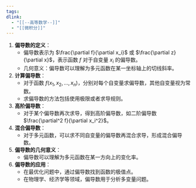 ```yaml
---
tags:
dlink:
  - "[[--高等数学--]]"
  - "[[微积分]]"
---
```

1. **偏导数的定义**：
    - 偏导数表示为 $\frac{\partial f}{\partial x_i}$ 或 $\frac{\partial z}{\partial x}$，表示函数 $f$ 对于自变量 $x_i$ 的偏导数。
    - 几何意义：偏导数可以理解为多元函数在某一坐标轴上的切线斜率。
2. **计算偏导数**：
    - 对于函数 $f(x_1, x_2, ..., x_n)$，分别对每个自变量求偏导数，其他自变量视为常数。
    - 求偏导数的方法包括使用极限或者求导规则。
3. **高阶偏导数**：
    - 对于某个偏导数再次求导，得到高阶偏导数，如二阶偏导数 $\frac{\partial^2 f}{\partial x_i^2}$。
4. **混合偏导数**：
    - 对于多元函数，可以求不同自变量的偏导数再混合求导，形成混合偏导数。
5. **偏导数的几何意义**：
    - 偏导数可以理解为多元函数在某一方向上的变化率。
6. **偏导数的应用**：
    - 在最优化问题中，通过偏导数找到函数的极值点。
    - 在物理学、经济学等领域，偏导数用于分析多变量问题。

